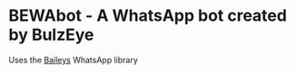 # BEWAbot - A WhatsApp bot created by BulzEye

Uses the [Baileys](https://github.com/adiwajshing/Baileys) WhatsApp library 
